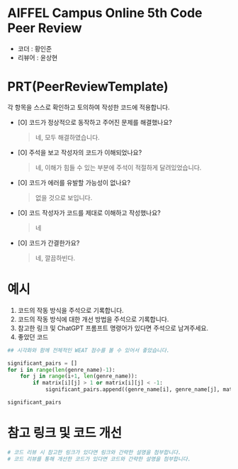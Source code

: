 # AIFFEL Campus Online 5th Code Peer Review
- 코더 : 황인준
- 리뷰어 : 윤상현


# PRT(PeerReviewTemplate) 
각 항목을 스스로 확인하고 토의하여 작성한 코드에 적용합니다.

- [O] 코드가 정상적으로 동작하고 주어진 문제를 해결했나요?
  > 네, 모두 해결하였습니다.
- [O] 주석을 보고 작성자의 코드가 이해되었나요?
  > 네, 이해가 힘들 수 있는 부분에 주석이 적절하게 달려있었습니다.
- [O] 코드가 에러를 유발할 가능성이 없나요?
  > 없을 것으로 보입니다.
- [O] 코드 작성자가 코드를 제대로 이해하고 작성했나요?
  > 네
- [O] 코드가 간결한가요?
  > 네, 깔끔하빈다.

# 예시
1. 코드의 작동 방식을 주석으로 기록합니다.
2. 코드의 작동 방식에 대한 개선 방법을 주석으로 기록합니다.
3. 참고한 링크 및 ChatGPT 프롬프트 명령어가 있다면 주석으로 남겨주세요.
4. 좋았던 코드
```python
## 시각화와 함께 전체적인 WEAT 점수를 볼 수 있어서 좋았습니다.

significant_pairs = []
for i in range(len(genre_name)-1):
    for j in range(i+1, len(genre_name)):
        if matrix[i][j] > 1 or matrix[i][j] < -1:
            significant_pairs.append((genre_name[i], genre_name[j], matrix[i][j]))

significant_pairs

```

# 참고 링크 및 코드 개선
```python
# 코드 리뷰 시 참고한 링크가 있다면 링크와 간략한 설명을 첨부합니다.
# 코드 리뷰를 통해 개선한 코드가 있다면 코드와 간략한 설명을 첨부합니다.


```
